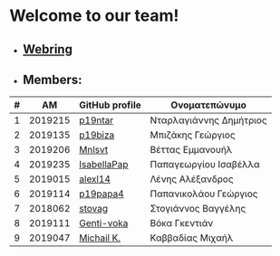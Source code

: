 # Welcome to our team!

* ## [Webring](https://ionioi.netlify.app)

 * ## Members:

| # | ΑΜ | GitHub profile | Ονοματεπώνυμο |
| -- | -- | -- | -- |
| 1 | 2019215 | [p19ntar](https://github.com/p19ntar) | Νταρλαγιάννης Δημήτριος |
| 2 | 2019135 | [p19biza](https://github.com/p19biza) | Μπιζάκης Γεώργιος |
| 3 | 2019206 | [Mnlsvt](https://github.com/Mnlsvt) | Βέττας Εμμανουήλ |
| 4 | 2019235 | [IsabellaPap](https://github.com/IsabellaPap) | Παπαγεωργίου Ισαβέλλα |
| 5 | 2019015 | [alexl14](https://github.com/alexl14) | Λένης Αλέξανδρος |
| 6 | 2019114 | [p19papa4](https://github.com/p19papa4) | Παπανικολάου Γεώργιος |
| 7 | 2018062 | [stovag](https://github.com/stovag) | Στογιάννος Βαγγέλης |
| 8 | 2019111 | [Genti-voka](https://github.com/Genti-voka) | Βόκα Γκεντιάν |
| 9 | 2019047 | [Michail K.](https://github.com/Michail-Kavvadias) | Καββαδίας Μιχαήλ |

